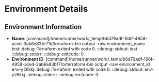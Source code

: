 # Environment Details

## Environment Information

- **Name**: [command]/home/runner/work/_temp/b6d79adf-166f-4958-aced-3ab6e83bf71b/terraform-bin output -raw environment_name
test::debug::Terraform exited with code 0.
::debug::stdout: test
::debug::stderr: 
::debug::exitcode: 0
- **Environment ID**: [command]/home/runner/work/_temp/b6d79adf-166f-4958-aced-3ab6e83bf71b/terraform-bin output -raw environment_id
env-y26kkj::debug::Terraform exited with code 0.
::debug::stdout: env-y26kkj
::debug::stderr: 
::debug::exitcode: 0
